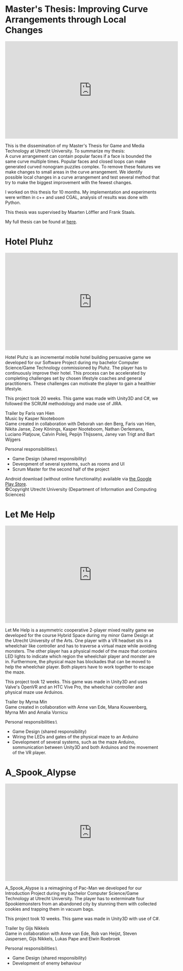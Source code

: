# Master's Thesis: Improving Curve Arrangements through Local Changes
<iframe width="560" height="315"
src="https://youtube.com/embed/X_3Y3qNJ7s8" 
frameborder="0" 
allow="accelerometer; autoplay; encrypted-media; gyroscope; picture-in-picture" 
allowfullscreen></iframe>

This is the dissemination of my Master's Thesis for Game and Media Technology at Utrecht University. To summarize my thesis:\
A curve arrangement can contain popular faces if a face is bounded the same curve multiple times. Popular faces and closed loops can make generated curved nonogram puzzles complex. To remove these features we make changes to small areas in the curve arrangement. We identify possible local changes in a curve arrangement and test several method that try to make the biggest improvement with the fewest changes.

I worked on this thesis for 10 months. My implementation and experiments were written in c++ and used CGAL, analysis of results was done with Python.

This thesis was supervised by Maarten Löffler and Frank Staals.

My full thesis can be found at [here](https://studenttheses.uu.nl/handle/20.500.12932/42727).

# Hotel Pluhz
<iframe width="560" height="315"
src="https://www.youtube.com/embed/ee7AyfBu_Hc" 
frameborder="0" 
allow="accelerometer; autoplay; encrypted-media; gyroscope; picture-in-picture" 
allowfullscreen></iframe>

Hotel Pluhz is an incremental mobile hotel building persuasive game we developed for our Software Project during my bachelor Computer Science/Game Technology commissioned by Pluhz. The player has to continuously improve their hotel. This process can be accelerated by completing challenges set by chosen lifestyle coaches and general practitioners. These challenges can motivate the player to gain a healthier lifestyle.

This project took 20 weeks. This game was made with Unity3D and C#, we followed the SCRUM methodology and made use of JIRA. 

Trailer by Faris van Hien\
Music by Kasper Nooteboom\
Game created in collaboration with Deborah van den Berg, Faris van Hien, Nikita Janse, Zoey Könings, Kasper Nooteboom, Nathan Oerlemans, Luciano Platjouw, Calvin Poleij, Pepijn Thijssens, Janey van Trigt and Bart Wijgers

Personal responsibilities:\
- Game Design (shared responsibility)
- Deveopment of several systems, such as rooms and UI
- Scrum Master for the second half of the project

Android download (without online functionality) available via [the Google Play Store](https://play.google.com/store/apps/details?id=com.pluhz.hotel_pluhz).\
©Copyright Utrecht University (Department of Information and Computing Sciences)

# Let Me Help
<iframe width="560" height="315"
src="https://youtube.com/embed/LMPCoiNkpgQ" 
frameborder="0" 
allow="accelerometer; autoplay; encrypted-media; gyroscope; picture-in-picture" 
allowfullscreen></iframe>

Let Me Help is a asymmetric cooperative 2-player mixed reality game we developed for the course Hybrid Space during my minor Game Design at the Utrecht University of the Arts. One player with a VR headset sits in a wheelchair like controller and has to traverse a virtual maze while avoiding monsters. The other player has a physical model of the maze that contains LED lights to indicate which region the wheelchair player and monster are in. Furthermore, the physical maze has blockades that can be moved to help the wheelchair player. Both players have to work together to escape the maze.

This project took 12 weeks. This game was made in Unity3D and uses Valve's OpenVR and an HTC Vive Pro, the wheelchair controller and physical maze use Arduinos.

Trailer by Myrna Min\
Game created in collaboration with Anne van Ede, Mana Kouwenberg, Myrna Min and Amalia Vornicu

Personal responsibilities:\
- Game Design (shared responsibility)
- Wiring the LEDs and gates of the physical maze to an Arduino
- Development of several systems, such as the maze Arduino, sommunication between Unity3D and both Arduinos and the movement of the VR player.

# A_Spook_Alypse
<iframe width="560" height="315"
src="https://www.youtube.com/embed/YThUUhAuPxM" 
frameborder="0" 
allow="accelerometer; autoplay; encrypted-media; gyroscope; picture-in-picture" 
allowfullscreen></iframe>

A_Spook_Alypse is a reimagining of Pac-Man we developed for our Introduction Project during my bachelor Computer Science/Game Technology at Utrecht University. The player has to exterminate four Spookiemonsters from an abandoned city by stunning them with collected cookies and trapping them in vacuum bags.

This project took 10 weeks. This game was made in Unity3D with use of C#.

Trailer by Gijs Nikkels\
Game in collaboration with Anne van Ede, Rob van Heijst, Steven Jaspersen, Gijs Nikkels, Lukas Pape and Elwin Roebroek

Personal responsibilities:\
- Game Design (shared responsibility)
- Development of enemy behaviour
